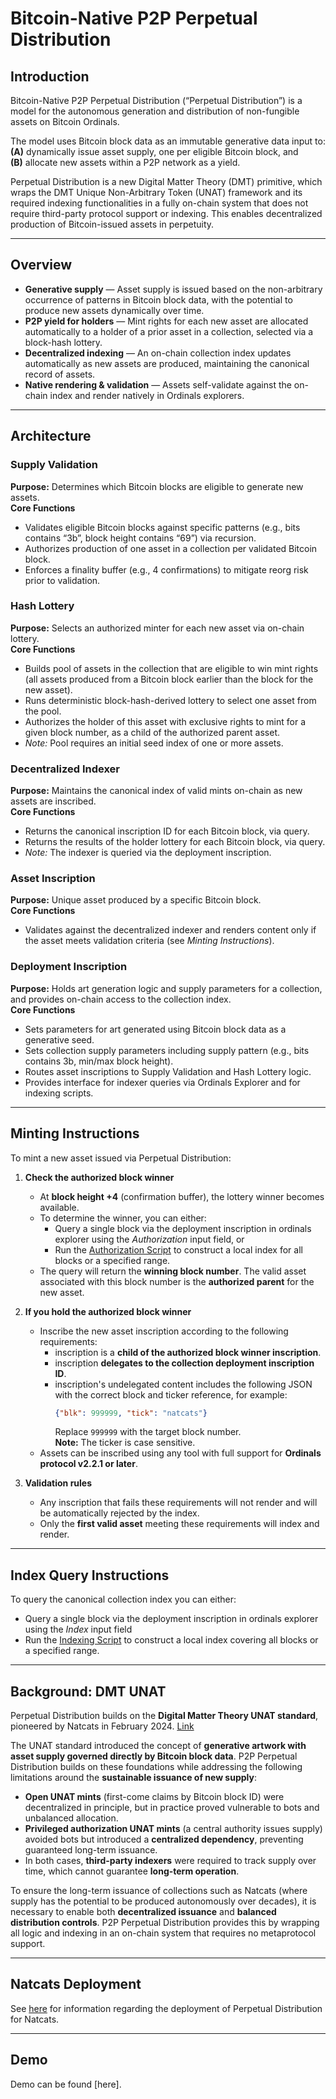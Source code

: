 # Bitcoin-Native P2P Perpetual Distribution  

## Introduction  
Bitcoin-Native P2P Perpetual Distribution (“Perpetual Distribution”) is a model for the autonomous generation and distribution of non-fungible assets on Bitcoin Ordinals.  

The model uses Bitcoin block data as an immutable generative data input to:  
**(A)** dynamically issue asset supply, one per eligible Bitcoin block, and  
**(B)** allocate new assets within a P2P network as a yield.  

Perpetual Distribution is a new Digital Matter Theory (DMT) primitive, which wraps the DMT Unique Non-Arbitrary Token (UNAT) framework and its required indexing functionalities in a fully on-chain system that does not require third-party protocol support or indexing. This enables decentralized production of Bitcoin-issued assets in perpetuity.  

---

## Overview  
- **Generative supply** — Asset supply is issued based on the non-arbitrary occurrence of patterns in Bitcoin block data, with the potential to produce new assets dynamically over time.  
- **P2P yield for holders** — Mint rights for each new asset are allocated automatically to a holder of a prior asset in a collection, selected via a block-hash lottery.  
- **Decentralized indexing** — An on-chain collection index updates automatically as new assets are produced, maintaining the canonical record of assets.  
- **Native rendering & validation** — Assets self-validate against the on-chain index and render natively in Ordinals explorers.  

---

## Architecture  

### Supply Validation  
**Purpose:** Determines which Bitcoin blocks are eligible to generate new assets.  
**Core Functions**  
- Validates eligible Bitcoin blocks against specific patterns (e.g., bits contains “3b”, block height contains “69”) via recursion.  
- Authorizes production of one asset in a collection per validated Bitcoin block.  
- Enforces a finality buffer (e.g., 4 confirmations) to mitigate reorg risk prior to validation.  

### Hash Lottery  
**Purpose:** Selects an authorized minter for each new asset via on-chain lottery.  
**Core Functions**  
- Builds pool of assets in the collection that are eligible to win mint rights (all assets produced from a Bitcoin block earlier than the block for the new asset).  
- Runs deterministic block-hash-derived lottery to select one asset from the pool.  
- Authorizes the holder of this asset with exclusive rights to mint for a given block number, as a child of the authorized parent asset.  
- *Note:* Pool requires an initial seed index of one or more assets.  

### Decentralized Indexer  
**Purpose:** Maintains the canonical index of valid mints on-chain as new assets are inscribed.  
**Core Functions**  
- Returns the canonical inscription ID for each Bitcoin block, via query.  
- Returns the results of the holder lottery for each Bitcoin block, via query.  
- *Note:* The indexer is queried via the deployment inscription. 

### Asset Inscription  
**Purpose:** Unique asset produced by a specific Bitcoin block.  
**Core Functions**  
- Validates against the decentralized indexer and renders content only if the asset meets validation criteria (see *Minting Instructions*).  

### Deployment Inscription  
**Purpose:** Holds art generation logic and supply parameters for a collection, and provides on-chain access to the collection index.  
**Core Functions**  
- Sets parameters for art generated using Bitcoin block data as a generative seed.  
- Sets collection supply parameters including supply pattern (e.g., bits contains 3b, min/max block height).  
- Routes asset inscriptions to Supply Validation and Hash Lottery logic.  
- Provides interface for indexer queries via Ordinals Explorer and for indexing scripts. 

---

## Minting Instructions  
To mint a new asset issued via Perpetual Distribution:  

1. **Check the authorized block winner**  
   - At **block height +4** (confirmation buffer), the lottery winner becomes available.  
   - To determine the winner, you can either:  
     - Query a single block via the deployment inscription in ordinals explorer using the *Authorization* input field, or  
     - Run the [Authorization Script](https://github.com/evonbit/bitcoin-native-systems/blob/main/P2P%20Perpetual%20Distribution/02-scripts/authorization-script.py?plain=1) to construct a local index for all blocks or a specified range.  
   - The query will return the **winning block number**. The valid asset associated with this block number is the **authorized parent** for the new asset.  

2. **If you hold the authorized block winner**  
   - Inscribe the new asset inscription according to the following requirements:   
     - inscription is a **child of the authorized block winner inscription**.  
     - inscription **delegates to the collection deployment inscription ID**.  
     - inscription's undelegated content includes the following JSON with the correct block and ticker reference, for example:  
       ```json
       {"blk": 999999, "tick": "natcats"}
       ```  
       Replace `999999` with the target block number.  
       **Note:** The ticker is case sensitive.  
   - Assets can be inscribed using any tool with full support for **Ordinals protocol v2.2.1 or later**.  

3. **Validation rules**  
   - Any inscription that fails these requirements will not render and will be automatically rejected by the index.  
   - Only the **first valid asset** meeting these requirements will index and render.  

---

## Index Query Instructions  
To query the canonical collection index you can either:   
- Query a single block via the deployment inscription in ordinals explorer using the *Index* input field
- Run the [Indexing Script](https://github.com/evonbit/bitcoin-native-systems/blob/main/P2P%20Perpetual%20Distribution/02-scripts/index-script.py?plain=1) to construct a local index covering all blocks or a specified range.  

---

## Background: DMT UNAT  
Perpetual Distribution builds on the **Digital Matter Theory UNAT standard**, pioneered by Natcats in February 2024. [Link](https://digital-matter-theory.gitbook.io/digital-matter-theory)  

The UNAT standard introduced the concept of **generative artwork with asset supply governed directly by Bitcoin block data**. P2P Perpetual Distribution builds on these foundations while addressing the following limitations around the **sustainable issuance of new supply**:  

- **Open UNAT mints** (first-come claims by Bitcoin block ID) were decentralized in principle, but in practice proved vulnerable to bots and unbalanced allocation.  
- **Privileged authorization UNAT mints** (a central authority issues supply) avoided bots but introduced a **centralized dependency**, preventing guaranteed long-term issuance.  
- In both cases, **third-party indexers** were required to track supply over time, which cannot guarantee **long-term operation**.  

To ensure the long-term issuance of collections such as Natcats (where supply has the potential to be produced autonomously over decades), it is necessary to enable both **decentralized issuance** and **balanced distribution controls**. P2P Perpetual Distribution provides this by wrapping all logic and indexing in an on-chain system that requires no metaprotocol support.  

---

## Natcats Deployment  
See [here](https://github.com/evonbit/bitcoin-native-systems/blob/main/Natcats/03-natcats-perpetual-distribution-upgrade.md?plain=1) for information regarding the deployment of Perpetual Distribution for Natcats.  

---

## Demo  
Demo can be found [here].  
